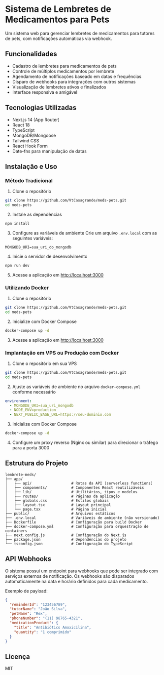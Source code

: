 # Sistema de Lembretes de Medicamentos para Pets

Um sistema web para gerenciar lembretes de medicamentos para tutores de pets, com notificações automáticas via webhook.

## Funcionalidades

- Cadastro de lembretes para medicamentos de pets
- Controle de múltiplos medicamentos por lembrete
- Agendamento de notificações baseado em datas e frequências
- Disparo de webhooks para integrações com outros sistemas
- Visualização de lembretes ativos e finalizados
- Interface responsiva e amigável

## Tecnologias Utilizadas

- Next.js 14 (App Router)
- React 18
- TypeScript
- MongoDB/Mongoose
- Tailwind CSS
- React Hook Form
- Date-fns para manipulação de datas

## Instalação e Uso

### Método Tradicional

1. Clone o repositório
```bash
git clone https://github.com/VtCasagrande/meds-pets.git
cd meds-pets
```

2. Instale as dependências
```bash
npm install
```

3. Configure as variáveis de ambiente
Crie um arquivo `.env.local` com as seguintes variáveis:
```
MONGODB_URI=sua_uri_do_mongodb
```

4. Inicie o servidor de desenvolvimento
```bash
npm run dev
```

5. Acesse a aplicação em [http://localhost:3000](http://localhost:3000)

### Utilizando Docker

1. Clone o repositório
```bash
git clone https://github.com/VtCasagrande/meds-pets.git
cd meds-pets
```

2. Inicialize com Docker Compose
```bash
docker-compose up -d
```

3. Acesse a aplicação em [http://localhost:3000](http://localhost:3000)

### Implantação em VPS ou Produção com Docker

1. Clone o repositório em sua VPS
```bash
git clone https://github.com/VtCasagrande/meds-pets.git
cd meds-pets
```

2. Ajuste as variáveis de ambiente no arquivo `docker-compose.yml` conforme necessário
```yaml
environment:
  - MONGODB_URI=sua_uri_mongodb
  - NODE_ENV=production
  - NEXT_PUBLIC_BASE_URL=https://seu-dominio.com
```

3. Inicialize com Docker Compose
```bash
docker-compose up -d
```

4. Configure um proxy reverso (Nginx ou similar) para direcionar o tráfego para a porta 3000

## Estrutura do Projeto

```
lembrete-meds/
├── app/
│   ├── api/                  # Rotas da API (serverless functions)
│   ├── components/           # Componentes React reutilizáveis
│   ├── lib/                  # Utilitários, tipos e modelos
│   ├── routes/               # Páginas da aplicação
│   ├── globals.css           # Estilos globais
│   ├── layout.tsx            # Layout principal
│   └── page.tsx              # Página inicial
├── public/                   # Arquivos estáticos
├── .env.local                # Variáveis de ambiente (não versionado)
├── Dockerfile                # Configuração para build Docker
├── docker-compose.yml        # Configuração para orquestração de containers
├── next.config.js            # Configuração do Next.js
├── package.json              # Dependências do projeto
└── tsconfig.json             # Configuração do TypeScript
```

## API Webhooks

O sistema possui um endpoint para webhooks que pode ser integrado com serviços externos de notificação. Os webhooks são disparados automaticamente na data e horário definidos para cada medicamento.

Exemplo de payload:
```json
{
  "reminderId": "123456789",
  "tutorName": "João Silva",
  "petName": "Rex",
  "phoneNumber": "(11) 98765-4321",
  "medicationProduct": {
    "title": "Antibiótico Amoxicilina",
    "quantity": "1 comprimido"
  }
}
```

## Licença

MIT 
